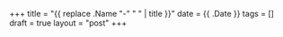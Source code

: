 +++
title = "{{ replace .Name "-" " " | title }}"
date = {{ .Date }}
tags = []
draft = true
layout = "post"
+++


<!--more-->
